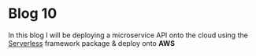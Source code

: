 # Blog 10

In this blog I will be deploying a microservice API onto the cloud using the [Serverless](https://www.serverless.com/framework/docs/providers/aws) framework package & deploy onto **AWS**

